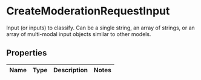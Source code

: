 

# CreateModerationRequestInput

Input (or inputs) to classify. Can be a single string, an array of strings, or an array of multi-modal input objects similar to other models. 

## Properties

| Name | Type | Description | Notes |
|------------ | ------------- | ------------- | -------------|



